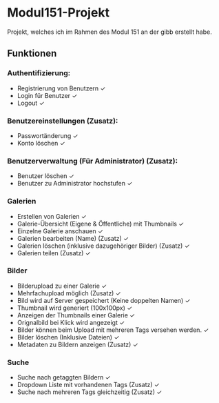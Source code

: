 # Modul151-Projekt
Projekt, welches ich im Rahmen des Modul 151 an der gibb erstellt habe.

## Funktionen
### Authentifizierung:
- Registrierung von Benutzern ✓
- Login für Benutzer ✓
- Logout ✓

### Benutzereinstellungen (Zusatz):
- Passwortänderung ✓
- Konto löschen ✓

### Benutzerverwaltung (Für Administrator) (Zusatz):
- Benutzer löschen ✓
- Benutzer zu Administrator hochstufen ✓

### Galerien
- Erstellen von Galerien ✓
- Galerie-Übersicht (Eigene & Öffentliche) mit Thumbnails ✓
- Einzelne Galerie anschauen ✓
- Galerien bearbeiten (Name) (Zusatz) ✓
- Galerien löschen (inklusive dazugehöriger Bilder) (Zusatz) ✓
- Galerien teilen (Zusatz) ✓

### Bilder
- Bilderupload zu einer Galerie ✓
- Mehrfachupload möglich (Zusatz) ✓
- Bild wird auf Server gespeichert (Keine doppelten Namen) ✓
- Thumbnail wird generiert (100x100px) ✓
- Anzeigen der Thumbnails einer Galerie ✓
- Orignalbild bei Klick wird angezeigt ✓
- Bilder können beim Upload mit mehreren Tags versehen werden. ✓
- Bilder löschen (Inklusive Dateien) ✓
- Metadaten zu Bildern anzeigen (Zusatz) ✓

### Suche
- Suche nach getaggten Bildern ✓
- Dropdown Liste mit vorhandenen Tags (Zusatz) ✓
- Suche nach mehreren Tags gleichzeitig (Zusatz) ✓
